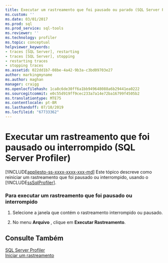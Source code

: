```yaml
---
title: Executar um rastreamento que foi pausado ou parado (SQL Server Profiler) | Microsoft Docs
ms.custom: ''
ms.date: 03/01/2017
ms.prod: sql
ms.prod_service: sql-tools
ms.reviewer: ''
ms.technology: profiler
ms.topic: conceptual
helpviewer_keywords:
- traces [SQL Server], restarting
- traces [SQL Server], stopping
- restarting traces
- stopping traces
ms.assetid: 022dd1b7-08be-4a42-9b3a-c3bd09703e27
author: markingmyname
ms.author: maghan
manager: craigg
ms.openlocfilehash: 1ca8c6de30ff6a1bb949648088a6b29441ea0222
ms.sourcegitcommit: e0c55d919ff9cec233a7a14e72ba16799f4505b2
ms.translationtype: MTE75
ms.contentlocale: pt-BR
ms.lasthandoff: 07/10/2019
ms.locfileid: "67733362"
---
```

# <a name="run-a-trace-after-it-has-been-paused-or-stopped-sql-server-profiler"></a>Executar um rastreamento que foi pausado ou interrompido (SQL Server Profiler)
[!INCLUDE[appliesto-ss-xxxx-xxxx-xxx-md](../../includes/appliesto-ss-xxxx-xxxx-xxx-md.md)]
  Este tópico descreve como reiniciar um rastreamento que foi pausado ou interrompido, usando o [!INCLUDE[ssSqlProfiler](../../includes/sssqlprofiler-md.md)].  
  
### <a name="to-run-a-trace-after-it-has-been-paused-or-stopped"></a>Para executar um rastreamento que foi pausado ou interrompido  
  
1.  Selecione a janela que contém o rastreamento interrompido ou pausado.  
  
2.  No menu **Arquivo** , clique em **Executar Rastreamento**.  
  
## <a name="see-also"></a>Consulte Também  
 [SQL Server Profiler](../../tools/sql-server-profiler/sql-server-profiler.md)   
 [Iniciar um rastreamento](../../tools/sql-server-profiler/start-a-trace.md)  
  
  
